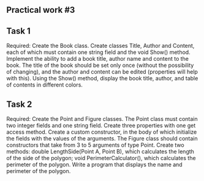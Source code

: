## Practical work #3

## Task 1

Required: 
Create the Book class. Create classes Title, Author and Content, each of which must contain one string field and the void Show() method. 
Implement the ability to add a book title, author name and content to the book. 
The title of the book should be set only once (without the possibility of changing), and the author and content can be edited (properties will help with this).
Using the Show() method, display the book title, author, and table of contents in different colors.

## Task 2
Required: 
Create the Point and Figure classes. 
The Point class must contain two integer fields and one string field. 
Create three properties with one get access method. 
Create a custom constructor, in the body of which initialize the fields with the values of the arguments. 
The Figure class should contain constructors that take from 3 to 5 arguments of type Point. 
Create two methods: double LengthSide(Point A, Point B), which calculates the length of the side of the polygon; void PerimeterCalculator(), which calculates the perimeter of the polygon. 
Write a program that displays the name and perimeter of the polygon.
